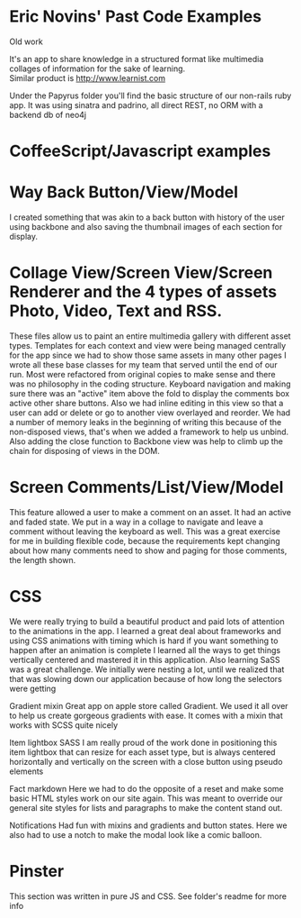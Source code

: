 Eric Novins' Past Code Examples
===

Old work

It's an app to share knowledge in a structured format like multimedia collages of information for the sake of learning.  
Similar product is http://www.learnist.com


Under the Papyrus folder you'll find the basic structure of our non-rails ruby app. It was using sinatra and padrino, all direct REST, no ORM with a backend db of neo4j

CoffeeScript/Javascript examples
===

Way Back Button/View/Model
===
I created something that was akin to a back button with history of the user using backbone and also saving the thumbnail images of each section for display. 

Collage View/Screen View/Screen Renderer and the 4 types of assets
Photo, Video, Text and RSS.
===
These files allow us to paint an entire multimedia gallery with different asset types.  Templates for each context and view were being managed centrally for the app since we had to show those same assets in many other pages
I wrote all these base classes for my team that served until the end of our run. Most were refactored from original copies to make sense and there was no philosophy in the coding structure.
Keyboard navigation and making sure there was an "active" item above the fold to display the comments box active other share buttons.
Also we had inline editing in this view so that a user can add or delete or go to another view overlayed and reorder.  We had a number of memory leaks in the beginning of writing this because of the non-disposed views, that's when we added a framework to help us unbind. Also adding the close function to Backbone view was help to climb up the chain for disposing of views in the DOM.

Screen Comments/List/View/Model
===
This feature allowed a user to make a comment on an asset. It had an active and faded state. We put in a way in a collage to navigate and leave a comment without leaving the keyboard as well.
This was a great exercise for me in building flexible code, because the requirements kept changing about how many comments need to show and paging for those comments, the length shown.


CSS
===
We were really trying to build a beautiful product and paid lots of attention to the animations in the app. I learned a great deal about frameworks and using CSS animations with timing which is hard if you want something to happen after an animation is complete
I learned all the ways to get things vertically centered and mastered it in this application. Also learning SaSS was a great challenge. We initially were nesting a lot, until we realized that that was slowing down our application because of how long the selectors were getting

  Gradient mixin
  Great app on apple store called Gradient. We used it all over to help us create gorgeous gradients with ease. It comes with a mixin that works with SCSS quite nicely 

  Item lightbox SASS
  I am really proud of the work done in positioning this item lightbox that can resize for each asset type, but is always centered horizontally and vertically on the screen with a close button using pseudo elements
  
  Fact markdown
  Here we had to do the opposite of a reset and make some basic HTML styles work on our site again.  This was meant to override our general site styles for lists and paragraphs to make the content stand out.
  
  Notifications
  Had fun with mixins and gradients and button states. Here we also had to use a notch to make the modal look like a comic balloon.
  


Pinster
===
This section was written in pure JS and CSS. See folder's readme for more info

